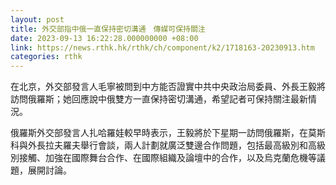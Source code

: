 ```yaml
---
layout: post
title: 外交部指中俄一直保持密切溝通　傳媒可保持關注
date: 2023-09-13 16:22:28.000000000 +08:00
link: https://news.rthk.hk/rthk/ch/component/k2/1718163-20230913.htm
categories: rthk
---
```


在北京，外交部發言人毛寧被問到中方能否證實中共中央政治局委員、外長王毅將訪問俄羅斯；她回應說中俄雙方一直保持密切溝通，希望記者可保持關注最新情況。

俄羅斯外交部發言人扎哈羅娃較早時表示，王毅將於下星期一訪問俄羅斯，在莫斯科與外長拉夫羅夫舉行會談，兩人計劃就廣泛雙邊合作問題，包括最高級別和高級別接觸、加強在國際舞台合作、在國際組織及論壇中的合作，以及烏克蘭危機等議題，展開討論。
